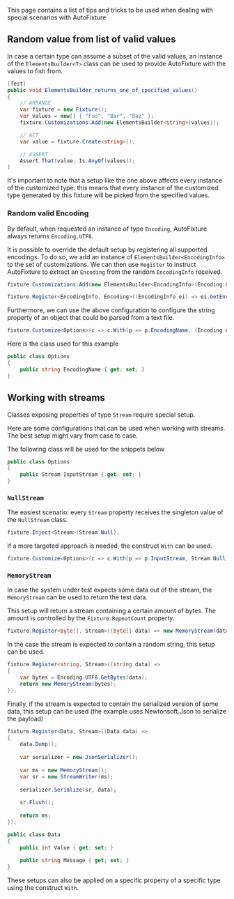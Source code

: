 This page contains a list of tips and tricks to be used when dealing with special scenarios with AutoFixture

## Random value from list of valid values

In case a certain type can assume a subset of the valid values, an instance of the `ElementsBuilder<T>` class can be used to provide AutoFixture with the values to fish from.

```csharp
[Test]
public void ElementsBuilder_returns_one_of_specified_values()
{
    // ARRANGE
    var fixture = new Fixture();
    var values = new[] { "Foo", "Bar", "Baz" };
    fixture.Customizations.Add(new ElementsBuilder<string>(values));

    // ACT
    var value = fixture.Create<string>();

    // ASSERT
    Assert.That(value, Is.AnyOf(values));
}
```

It's important to note that a setup like the one above affects every instance of the customized type: this means that every instance of the customized type generated by this fixture will be picked from the specified values.

### Random valid Encoding

By default, when requested an instance of type `Encoding`, AutoFixture always returns `Encoding.UTF8`.

It is possible to override the default setup by registering all supported encodings. To do so, we add an instance of `ElementsBuilder<EncodingInfo>` to the set of customizations. We can then use `Register` to instruct AutoFixture to extract an `Encoding` from the random `EncodingInfo` received.

```csharp
fixture.Customizations.Add(new ElementsBuilder<EncodingInfo>(Encoding.GetEncodings()));

fixture.Register<EncodingInfo, Encoding>((EncodingInfo ei) => ei.GetEncoding());
```

Furthermore, we can use the above configuration to configure the string property of an object that could be parsed from a text file.

```csharp
fixture.Customize<Options>(c => c.With(p => p.EncodingName, (Encoding encoding) => encoding.WebName));
```

Here is the class used for this example

```csharp
public class Options
{
    public string EncodingName { get; set; }
}
```

## Working with streams

Classes exposing properties of type `Stream` require special setup.

Here are some configurations that can be used when working with streams. The best setup might vary from case to case.

The following class will be used for the snippets below

```csharp
public class Options
{
    public Stream InputStream { get; set; }
}
```

### `NullStream`

The easiest scenario: every `Stream` property receives the singleton value of the `NullStream` class.

```csharp
fixture.Inject<Stream>(Stream.Null);
```

If a more targeted approach is needed, the construct `With` can be used.

```csharp
fixture.Customize<Options>(c => c.With(p => p.InputStream, Stream.Null));
```

### `MemoryStream`

In case the system under test expects some data out of the stream, the `MemoryStream` can be used to return the test data.

This setup will return a stream containing a certain amount of bytes. The amount is controlled by the `Fixture.RepeatCount` property.
```csharp
fixture.Register<byte[], Stream>((byte[] data) => new MemoryStream(data));
```

In the case the stream is expected to contain a random string, this setup can be used.

```csharp
fixture.Register<string, Stream>((string data) => 
{
	var bytes = Encoding.UTF8.GetBytes(data);
	return new MemoryStream(bytes);
});
```

Finally, if the stream is expected to contain the serialized version of some data, this setup can be used (the example uses Newtonsoft.Json to serialize the payload)

```csharp
fixture.Register<Data, Stream>((Data data) => 
{
	data.Dump();
	
	var serializer = new JsonSerializer();
	
	var ms = new MemoryStream();
	var sr = new StreamWriter(ms);
	
	serializer.Serialize(sr, data);
	
	sr.Flush();
	
	return ms;
});

public class Data
{
	public int Value { get; set; }
	
	public string Message { get; set; }
}
```

These setups can also be applied on a specific property of a specific type using the construct `With`.